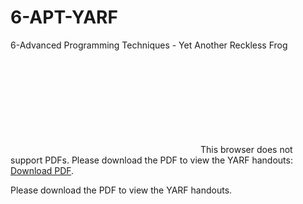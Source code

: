 # 6-APT-YARF
6-Advanced Programming Techniques - Yet Another Reckless Frog

<object data="https://github.com/abkaya/6-APT-YARF/raw/master/yarf-slides-handouts_red.pdf" type="application/pdf" width="700px" height="700px">
    <embed src="https://github.com/abkaya/6-APT-YARF/raw/master/yarf-slides-handouts_red.pdf">
        This browser does not support PDFs. Please download the PDF to view the YARF handouts: <a href="https://github.com/abkaya/6-APT-YARF/raw/master/yarf-slides-handouts_red.pdf">Download PDF</a>.</p>
    </embed>
</object>

<div id="pdf">
  <object width="400" height="500" type="application/pdf" data="yarf-slides-handouts_red.pdf" id="pdf_content">
    <p>Please download the PDF to view the YARF handouts.</p>
  </object>
</div>
